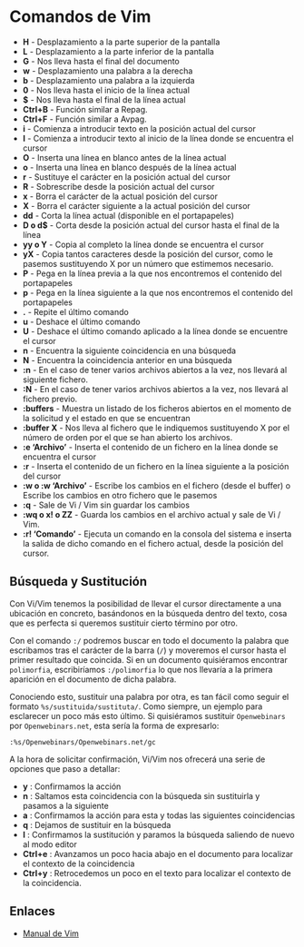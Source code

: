 # Comandos de Vim

- **H** - Desplazamiento a la parte superior de la pantalla
- **L** - Desplazamiento a la parte inferior de la pantalla
- **G** - Nos lleva hasta el final del documento
- **w** - Desplazamiento una palabra a la derecha
- **b** - Desplazamiento una palabra a la izquierda
- **0** - Nos lleva hasta el inicio de la línea actual
- **\$** - Nos lleva hasta el final de la línea actual
- **Ctrl+B** - Función similar a Repag.
- **Ctrl+F** - Función similar a Avpag.
- **i** - Comienza a introducir texto en la posición actual del cursor
- **I** - Comienza a introducir texto al inicio de la línea donde se encuentra el cursor
- **O** - Inserta una línea en blanco antes de la línea actual
- **o** - Inserta una línea en blanco después de la línea actual
- **r** - Sustituye el carácter en la posición actual del cursor
- **R** - Sobrescribe desde la posición actual del cursor
- **x** - Borra el carácter de la actual posición del cursor
- **X** - Borra el carácter siguiente a la actual posición del cursor
- **dd** - Corta la línea actual (disponible en el portapapeles)
- **D o d\$** - Corta desde la posición actual del cursor hasta el final de la línea
- **yy o Y** - Copia al completo la línea donde se encuentra el cursor
- **yX** - Copia tantos caracteres desde la posición del cursor, como le pasemos sustituyendo X por un número que estimemos necesario.
- **P** - Pega en la línea previa a la que nos encontremos el contenido del portapapeles
- **p** - Pega en la línea siguiente a la que nos encontremos el contenido del portapapeles
- **.** - Repite el último comando
- **u** - Deshace el último comando
- **U** - Deshace el último comando aplicado a la línea donde se encuentre el cursor
- **n** - Encuentra la siguiente coincidencia en una búsqueda
- **N** - Encuentra la coincidencia anterior en una búsqueda
- **:n** - En el caso de tener varios archivos abiertos a la vez, nos llevará al siguiente fichero.
- **:N** - En el caso de tener varios archivos abiertos a la vez, nos llevará al fichero previo.
- **:buffers** - Muestra un listado de los ficheros abiertos en el momento de la solicitud y el estado en que se encuentran
- **:buffer X** - Nos lleva al fichero que le indiquemos sustituyendo X por el número de orden por el que se han abierto los archivos.
- **:e ‘Archivo’** - Inserta el contenido de un fichero en la línea donde se encuentra el cursor
- **:r** - Inserta el contenido de un fichero en la línea siguiente a la posición del cursor
- **:w o :w ‘Archivo’** - Escribe los cambios en el fichero (desde el buffer) o Escribe los cambios en otro fichero que le pasemos
- **:q** - Sale de Vi / Vim sin guardar los cambios
- **:wq o x! o ZZ** - Guarda los cambios en el archivo actual y sale de Vi / Vim.
- **:r! ‘Comando’** - Ejecuta un comando en la consola del sistema e inserta la salida de dicho comando en el fichero actual, desde la posición del cursor.

## Búsqueda y Sustitución

Con Vi/Vim tenemos la posibilidad de llevar el cursor directamente a una ubicación en concreto, basándonos en la
búsqueda dentro del texto, cosa que es perfecta si queremos sustituir cierto término por otro.

Con el comando `:/` podremos buscar en todo el documento la palabra que escribamos tras el carácter de la barra (`/`)
y moveremos el cursor hasta el primer resultado que coincida. Si en un documento quisiéramos encontrar `polimorfia`,
escribiríamos `:/polimorfia` lo que nos llevaría a la primera aparición en el documento de dicha palabra.

Conociendo esto, sustituir una palabra por otra, es tan fácil como seguir el formato `%s/sustituida/sustituta/`.
Como siempre, un ejemplo para esclarecer un poco más esto último. Si quisiéramos sustituir `Openwebinars` por
`Openwebinars.net`, esta sería la forma de expresarlo:

`:%s/Openwebinars/Openwebinars.net/gc`

A la hora de solicitar confirmación, Vi/Vim nos ofrecerá una serie de opciones que paso a detallar:

- **y** : Confirmamos la acción
- **n** : Saltamos esta coincidencia con la búsqueda sin sustituirla y pasamos a la siguiente
- **a** : Confirmamos la acción para esta y todas las siguientes coincidencias
- **q** : Dejamos de sustituir en la búsqueda
- **l** : Confirmamos la sustitución y paramos la búsqueda saliendo de nuevo al modo editor
- **Ctrl+e** : Avanzamos un poco hacia abajo en el documento para localizar el contexto de la coincidencia
- **Ctrl+y** : Retrocedemos un poco en el texto para localizar el contexto de la coincidencia.

## Enlaces

- [Manual de Vim](https://openwebinars.net/blog/vim-manual-de-uso-basico/)
